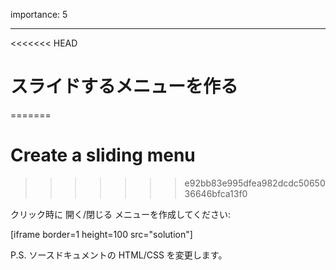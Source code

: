 importance: 5

---

<<<<<<< HEAD
# スライドするメニューを作る
=======
# Create a sliding menu
>>>>>>> e92bb83e995dfea982dcdc5065036646bfca13f0

クリック時に 開く/閉じる メニューを作成してください:

[iframe border=1 height=100 src="solution"]

P.S. ソースドキュメントの HTML/CSS を変更します。
